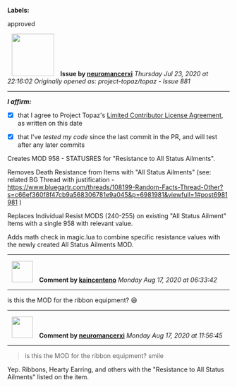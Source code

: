 **Labels:**

approved



<a href="https://github.com/neuromancerxi"><img src="https://avatars0.githubusercontent.com/u/3996176?v=4" width="96" height="96" hspace="10"></img></a> **Issue by [neuromancerxi](https://github.com/neuromancerxi)**
_Thursday Jul 23, 2020 at 22:16:02_
_Originally opened as: project-topaz/topaz - Issue 881_

----

<!-- place 'x' mark between square [] brackets to affirm: -->
**_I affirm:_**
- [x] that I agree to Project Topaz's [Limited Contributor License Agreement](http://project-topaz.com/blob/release/CONTRIBUTOR_AGREEMENT.md), as written on this date
- [x] that I've _tested my code_ since the last commit in the PR, and will test after any later commits

Creates MOD 958 - STATUSRES for "Resistance to All Status Ailments".
Removes Death Resistance from Items with "All Status Ailments" (see: related BG Thread with justification - https://www.bluegartr.com/threads/108199-Random-Facts-Thread-Other?s=c66ef360f8f47cb9a568306781e9a045&p=6981981&viewfull=1#post6981981 )
Replaces Individual Resist MODS (240-255) on existing "All Status Ailment" Items with a single 958 with relevant value.
Adds math check in magic.lua to combine specific resistance values with the newly created All Status Ailments MOD.


----
<a href="https://github.com/kaincenteno"><img src="https://avatars3.githubusercontent.com/u/26943220?v=4" width="48" height="48" hspace="10"></img></a> **Comment by [kaincenteno](https://github.com/kaincenteno)**
_Monday Aug 17, 2020 at 06:33:42_

----

is this the MOD for the ribbon equipment? :smile: 


----
<a href="https://github.com/neuromancerxi"><img src="https://avatars0.githubusercontent.com/u/3996176?v=4" width="48" height="48" hspace="10"></img></a> **Comment by [neuromancerxi](https://github.com/neuromancerxi)**
_Monday Aug 17, 2020 at 11:56:45_

----

> is this the MOD for the ribbon equipment? smile

Yep. Ribbons, Hearty Earring, and others with the "Resistance to All Status Ailments" listed on the item.
